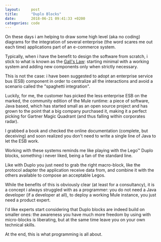 ```yaml
---
layout:     post
title:      "Duplo Blocks"
date:       2018-06-21 09:41:33 +0200
categories: code
---
```


On these days i am helping to draw some high level (aka no coding) diagrams for the integration of several enterprise (the word scares me out each time) applications part of an e-commerce system.

Typically, when i have the benefit to design the software from scratch, i stick to what is known as the [Gall's Law](https://en.wikipedia.org/wiki/John_Gall_(author)): starting minimal with a working system and adding new components only when strictly necessary.

This is not the case: i have been suggested to adopt an enterprise service bus (ESB) component in order to centralize all the interactions and avoid a scenario called the "spaghetti integration".

Luckily, for me, the customer has picked the less enterprise ESB on the marked, the community edition of the Mule runtime: a piece of software, Java  based, which has started small as an open source project and has grown to the point that a big company purchased it, making it a perfect picking for Gartner Magic Quadrant (and thus falling within corporates radar).

I grabbed a book and checked the online documentation (complete, but deceiving) and soon realized you don't need to write a single line of Java to let the ESB work.

Working with these systems reminds me like playing with the Lego™ Duplo blocks, something i never liked, being a fan of the standard line.

Like with Duplo you just need to grab the right macro-block, like the protocol adapter the application receive data from, and combine it with the others available to compose an acceptable Legos.

While the benefits of this is obviously clear (at least for a consultancy), it is a concept i always struggled with as a programmer: you do not need a Java developer (if a developer at all), to deploy a working Mule instance, you just need a product expert.

I'd like experts start considering that Duplo blocks are indeed build on smaller ones: the awareness you have much more freedom by using with micro-blocks is liberating, but at the same time leave you on your own technical skills.

At the end, this is what programming is all about.
